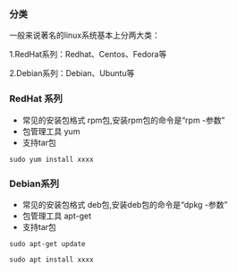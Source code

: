 ### 分类

一般来说著名的linux系统基本上分两大类：

1.RedHat系列：Redhat、Centos、Fedora等

2.Debian系列：Debian、Ubuntu等

### RedHat 系列

- 常见的安装包格式 rpm包,安装rpm包的命令是“rpm -参数”
- 包管理工具 yum
-  支持tar包

```
sudo yum install xxxx
```

### Debian系列

- 常见的安装包格式 deb包,安装deb包的命令是“dpkg -参数”
- 包管理工具 apt-get
- 支持tar包

```
sudo apt-get update

sudo apt install xxxx
```
